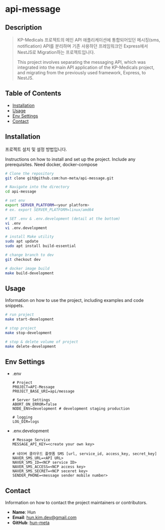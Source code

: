 # api-message

## Description
> KP-Medicals 프로젝트의 메인 API 애플리케이션에 통합되어있던 메시징(sms, notification) API를 분리하며 기존 사용하던 프레임워크인 Express에서 NestJS로 Migration하는 프로젝트입니다.
> 
> This project involves separating the messaging API, which was integrated into the main API application of the KP-Medicals project, and migrating from the previously used framework, Express, to NestJS.

## Table of Contents
- [Installation](#installation)
- [Usage](#usage)
- [Env Settings](#env-settings)
- [Contact](#contact)

## Installation
프로젝트 설치 및 설정 방법입니다.

Instructions on how to install and set up the project. Include any prerequisites.
Need docker, docker-compose

```bash
# Clone the repository
git clone git@github.com:hun-meta/api-message.git

# Navigate into the directory
cd api-message

# set env
export SERVER_PLATFORM=<your platform>
# ex. export SERVER_PLATFORM=linux/amd64

# SET .env & .env.development (detail at the bottom)
vi .env
vi .env.development

# install Make utility
sudo apt update
sudo apt install build-essential

# change branch to dev
git checkout dev

# docker image build 
make build-development
```

## Usage
Information on how to use the project, including examples and code snippets.

```bash
# run project
make start-development

# stop project
make stop-development

# stop & delete volume of project
make delete-development
```

## Env Settings
- .env
    ```
    # Project
    PROJECT=API-Message
    PROJECT_BASE_URI=api/message

    # Server Settings
    ABORT_ON_ERROR=false
    NODE_ENV=development # development staging production

    # logging
    LOG_DIR=logs
    ```
- .env.development
    ```
    # Message Service
    MESSAGE_API_KEY=<create your own key>

    # 네이버 클라우드 플랫폼 SMS [url, service_id, access_key, secret_key]
    NAVER_SMS_URL=<API URL>
    NAVER_SMS_ID=<NCP service ID>
    NAVER_SMS_ACCESS=<NCP access key>
    NAVER_SMS_SECRET=<NCP seceret key>
    SENDER_PHONE=<message sender mobile number>
    ```

## Contact
Information on how to contact the project maintainers or contributors.

- **Name**: Hun
- **Email**: hun.kim.dev@gmail.com
- **GitHub**: [hun-meta](https://github.com/hun-meta)
